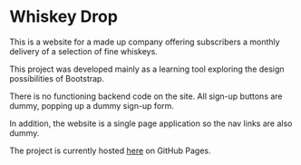 # Whiskey Drop
This is a website for a made up company offering subscribers a monthly delivery of a selection of fine whiskeys.

This project was developed mainly as a learning tool exploring the design possibilities of Bootstrap.

There is no functioning backend code on the site. All sign-up buttons are dummy, popping up a dummy sign-up form.

In addition, the website is a single page application so the nav links are also dummy.

The project is currently hosted [here](https://dhamma1991.github.io/whiskey-bootstrap-frontend-project/) on GitHub Pages.